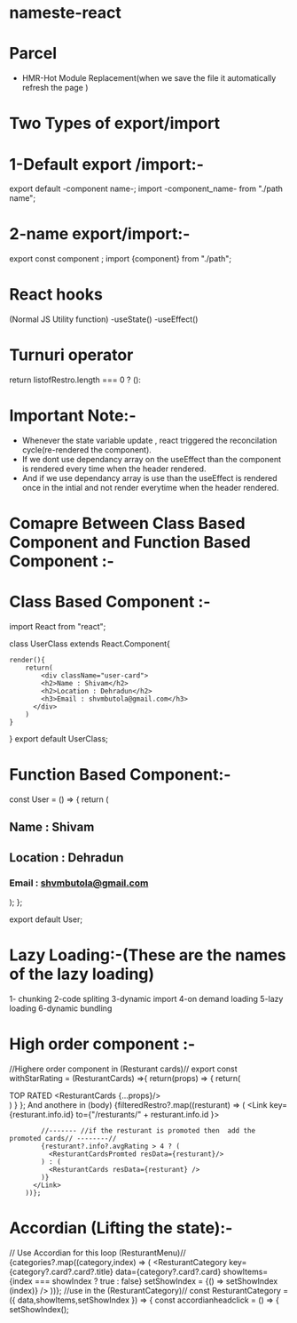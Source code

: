 # nameste-react

# Parcel
- HMR-Hot Module Replacement(when we save the file it automatically refresh the page )

# Two Types of export/import

# 1-Default export /import:-
export default -component name-;
import -component_name- from "./path name";

# 2-name export/import:-
export const component ;
import {component} from "./path";

# React hooks
(Normal JS Utility function)
-useState()
-useEffect()

# Turnuri operator
 return listofRestro.length === 0 ? (<Shimmer/>):
 
# Important Note:-
- Whenever the state variable update , react triggered the reconcilation cycle(re-rendered the component). 
- If we dont use dependancy array on the useEffect than the component is rendered every time when the header rendered.
- And if we use dependancy array is use than the useEffect is rendered once in the intial and not render everytime when the header rendered.

# Comapre Between Class Based Component and Function Based Component :-
# Class Based Component :-
import React from "react";

class UserClass extends React.Component{

    render(){
        return(
            <div className="user-card">
            <h2>Name : Shivam</h2>
            <h2>Location : Dehradun</h2>
            <h3>Email : shvmbutola@gmail.com</h3>
          </div>
        )
    }
}
export default UserClass;

# Function Based Component:-
const User = () => {
  return (
    <div className="user-card">
      <h2>Name : Shivam</h2>
      <h2>Location : Dehradun</h2>
      <h3>Email : shvmbutola@gmail.com</h3>
    </div>
  );
};

export default User;

# Lazy Loading:-(These are the names  of the lazy loading)
1- chunking
2-code spliting
3-dynamic import
4-on demand loading
5-lazy loading
6-dynamic bundling

# High order component :-
  //Highere order component in (Resturant cards)//
  export const withStarRating = (ResturantCards) =>{
    return(props) => {
      return(
        <div>
          <label className="absolute p-2  m-1 bg-orange-400 text-white rounded-lg">TOP RATED</label>
          <ResturantCards {...props}/>
        </div>
      )
    }
  };
  And anothere in (body)
   {filteredRestro?.map((resturant) => (
          <Link key={resturant.info.id} to={"/resturants/" + resturant.info.id }>

            //------- //if the resturant is promoted then  add the promoted cards// --------//
            {resturant?.info?.avgRating > 4 ? (
              <ResturantCardsPromted resData={resturant}/>
            ) : (
              <ResturantCards resData={resturant} />
            )}
          </Link>
        ))};

# Accordian (Lifting the state):-
 // Use Accordian for this loop (ResturantMenu)//
      {categories?.map((category,index) => (
        <ResturantCategory 
        key={category?.card?.card?.title} 
        data={category?.card?.card}
         showItems={index === showIndex ? true : false}
         setShowIndex = {() => setShowIndex (index)}
          />
      ))};
  //use in the (ResturantCategory)//
  const ResturantCategory = ({ data,showItems,setShowIndex }) => {
  const accordianheadclick = () => {
    setShowIndex();


